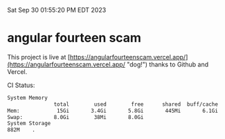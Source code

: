 Sat Sep 30 01:55:20 PM EDT 2023

# angular fourteen scam


This project is live at [https://angularfourteenscam.vercel.app/](https://angularfourteenscam.vercel.app/ "dog!") thanks to Github and Vercel.

CI Status: 

```bash
System Memory
               total        used        free      shared  buff/cache   available
Mem:            15Gi       3.4Gi       5.8Gi       445Mi       6.1Gi        11Gi
Swap:          8.0Gi        38Mi       8.0Gi
System Storage
882M	.
